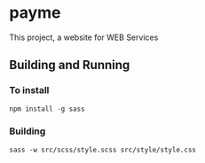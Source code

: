 # payme

This project, a website for WEB Services

## Building and Running
### To install
 ```powershell 
 npm install -g sass 
 ```
### Building
```powersheel
sass -w src/scss/style.scss src/style/style.css
```


